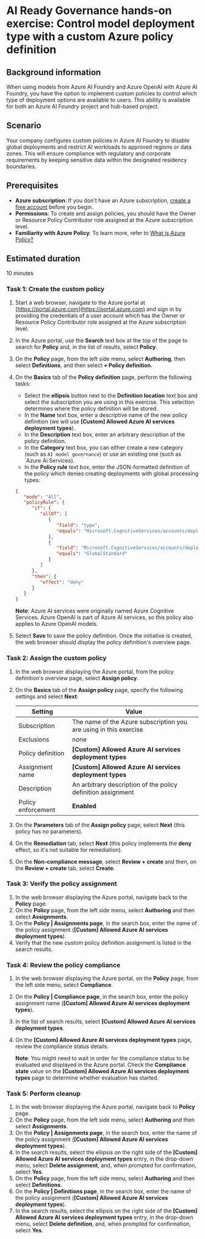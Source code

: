 # AI Ready Governance hands-on exercise: Control model deployment type with a custom Azure policy definition

## Background information
When using models from Azure AI Foundry and Azure OpenAI with Azure AI Foundry, you have the option to implement custom policies to control which type of deployment options are available to users. This ability is available for both an Azure AI Foundry project and hub-based project.

## Scenario
Your company configures custom policies in Azure AI Foundry to disable global deployments and restrict AI workloads to approved regions or data zones. This will ensure compliance with regulatory and corporate requirements by keeping sensitive data within the designated residency boundaries.

## Prerequisites
- **Azure subscription**: If you don't have an Azure subscription, [create a free account](https://azure.microsoft.com/free/) before you begin.
- **Permissions**: To create and assign policies, you should have the Owner or Resource Policy Contributor role assigned at the Azure subscription level.
- **Familiarity with Azure Policy**: To learn more, refer to [What is Azure Policy?](https://learn.microsoft.com/azure/governance/policy/overview)

## Estimated duration
10 minutes

### Task 1: Create the custom policy

1. Start a web browser, navigate to the Azure portal at [https://portal.azure.com](https://portal.azure.com) and sign in by providing the credentials of a user account which has the Owner or Resource Policy Contributor role assigned at the Azure subscription level.
1. In the Azure portal, use the **Search** text box at the top of the page to search for **Policy** and, in the list of results, select **Policy**.
1. On the **Policy** page, from the left side menu, select **Authoring**, then select **Definitions**, and then select **+ Policy definition**.
1. On the **Basics** tab of the **Policy definition** page, perform the following tasks:

   - Select the **ellipsis** button next to the **Definition location** text box and select the subscription you are using in this exercise. This selection determines where the policy definition will be stored.
   - In the **Name** text box, enter a descriptive name of the new policy definition (we will use **[Custom] Allowed Azure AI services deployment types**).
   - In the **Description** text box, enter an arbitrary description of the policy definition.
   - In the **Category** text box, you can either create a new category (such as `AI model governance`) or use an existing one (such as `Azure Ai Services).
   - In the **Policy rule** text box, enter the JSON-formatted definition of the policy which denies creating deployments with global processing types:

   ```json
   {
      "mode": "All",
      "policyRule": {
         "if": {
            "allOf": [
               {
                  "field": "type",
                  "equals": "Microsoft.CognitiveServices/accounts/deployments"
               },
               {
                  "field": "Microsoft.CognitiveServices/accounts/deployments/sku.name",
                  "equals": "GlobalStandard"
               }
            ]
         },
         "then": {
            "effect": "deny"
         }
      }
   }
   ```

    **Note**: Azure AI services were originally named Azure Cognitive Services. Azure OpenAI is part of Azure AI services, so this policy also applies to Azure OpenAI models.

1. Select **Save** to save the policy definition. Once the initiative is created, the web browser should display the policy definition's overview page.

### Task 2: Assign the custom policy

1. In the web browser displaying the Azure portal, from the policy definition's overview page, select **Assign policy**.
1. On the **Basics** tab of the **Assign policy** page, specify the following settings and select **Next**:

   |Setting|Value|
   |---|---|
   |Subscription|The name of the Azure subscription you are using in this exercise|
   |Exclusions|none|
   |Policy definition|**[Custom] Allowed Azure AI services deployment types**|
   |Assignment name|**[Custom] Allowed Azure AI services deployment types**|
   |Description|An arbitrary description of the policy definition assignment|
   |Policy enforcement|**Enabled**|
 
1. On the **Parameters** tab of the **Assign policy** page, select **Next** (this policy has no parameters).
1. On the **Remediation** tab, select **Next** (this policy implements the **deny** effect, so it's not suitable for remediation).
1. On the **Non-compliance message**, select **Review + create** and then, on the **Review + create** tab, select **Create**.

### Task 3: Verify the policy assignment

1. In the web browser displaying the Azure portal, navigate back to the **Policy** page.
1. On the **Policy** page, from the left side menu, select **Authoring** and then select **Assignments**. 
1. On the **Policy \| Assignments page**, in the search box, enter the name of the policy assignment (**[Custom] Allowed Azure AI services deployment types**).
1. Verify that the new custom policy definition assignment is listed in the search results.

### Task 4: Review the policy compliance

1. In the web browser displaying the Azure portal, on the **Policy** page, from the left side menu, select **Compliance**.
1. On the **Policy \| Compliance page**, in the search box, enter the policy assignment name (**[Custom] Allowed Azure AI services deployment types**).
1. In the list of search results, select **[Custom] Allowed Azure AI services deployment types**.
1. On the **[Custom] Allowed Azure AI services deployment types** page, review the compliance status details.

   **Note**: You might need to wait in order for the compliance status to be evaluated and displayed in the Azure portal. Check the **Compliance state** value on the **[Custom] Allowed Azure AI services deployment types** page to determine whether evaluation has started.

### Task 5: Perform cleanup

1. In the web browser displaying the Azure portal, navigate back to **Policy** page.
1. On the **Policy** page, from the left side menu, select **Authoring** and then select **Assignments**.
1. On the **Policy \| Assignments page**, in the search box, enter the name of the policy assignment (**[Custom] Allowed Azure AI services deployment types**).
1. In the search results, select the ellipsis on the right side of the **[Custom] Allowed Azure AI services deployment types** entry, in the drop-down menu, select **Delete assignment**, and, when prompted for confirmation, select **Yes**.
1. On the **Policy** page, from the left side menu, select **Authoring** and then select **Definitions**.
1. On the **Policy \| Definitions page**, in the search box, enter the name of the policy assignment (**[Custom] Allowed Azure AI services deployment types**).
1. In the search results, select the ellipsis on the right side of the **[Custom] Allowed Azure AI services deployment types** entry, in the drop-down menu, select **Delete definition**, and, when prompted for confirmation, select **Yes**.